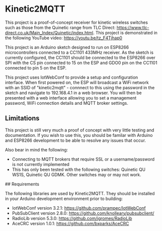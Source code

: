 # Kinetic2MQTT

This project is a proof-of-concept receiver for kinetic wireless switches such as those from the Quinetic range from TLC
Direct: https://www.tlc-direct.co.uk/Main_Index/Quinetic/index.html.  This project is demonstrated in the following YouTube
video: https://youtu.be/tz_F4Tjhap0

This project is an Arduino sketch designed to run on ESP8266 microcontrollers connected to a CC1101 433MHz receiver.  As the
sketch is currently configured, the CC1101 should be connected to the ESP8266 over SPI with the CS pin connected to 15 on the
ESP and GDO0 pin on the CC1101 connected to pin 5 on the ESP.

This project uses IotWebConf to provide a setup and configuration interface.  When first powered on, the ESP will broadcast a
WiFi network with an SSID of "kinetic2mqtt" - connnect to this using the password in the sketch and navigate to 192.168.4.1 in
a web browser.  You will then be presented with a web interface allowing you to set a management password, WiFi connection details
and MQTT broker settings.

## Limitations

This project is still very much a proof of concept with very little testing and documentation.  If you wish to use this, you
should be familar with Arduino and ESP8266 development to be able to resolve any issues that occur.

Also bear in mind the following:
* Connecting to MQTT brokers that require SSL or a username/password is not currently implemented
* This has only been tested with the following switches: Quinetic QU WS1S, Quinetic QU GDMK.  Other switches may or may not work.

## Requirements

The following libraries are used by Kinetic2MQTT.  They should be installed in your Arduino development environment prior to building:
* IotWebConf version 3.2.1: https://github.com/prampec/IotWebConf
* PubSubClient version 2.8.0: https://github.com/knolleary/pubsubclient/
* RadioLib version 5.3.0: https://github.com/jgromes/RadioLib
* AceCRC version 1.0.1: https://github.com/bxparks/AceCRC
